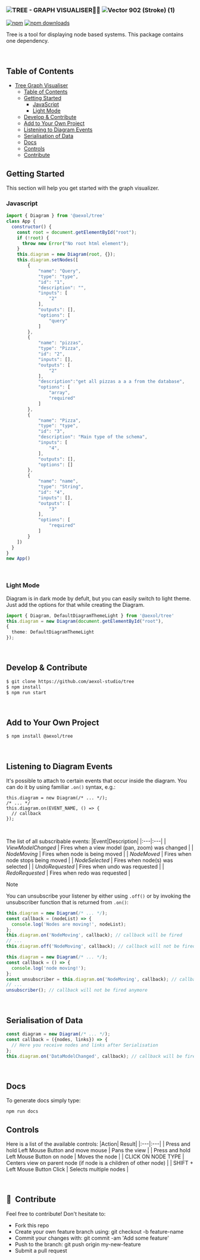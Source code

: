 ### ![TREE - GRAPH VISUALISER](https://github.com/user-attachments/assets/21ea495e-38db-4cf4-8751-8e9c9a0d9556) ![Vector 902 (Stroke) (1)](https://github.com/user-attachments/assets/93e38773-7467-4374-a9e8-13387aa5b076)

<!--STRONA WIZUALNA: słowo "Tree" w nagłówku można albo wyboldować, albo napisać wielkimi literami aby bardziej go wyróżnić, szczególnie, że występuje tylko raz i w związku z tym nie obciążyłaby taka zmiana wizualnie - alternatywnie można też napisać wielkimi literami całość tekstu; TREŚĆ MERYTORYCZNA: w zależności od tego, czy chcemy przestrzegać British English, czy American English, zmieni to pisownię słowa "visualiser" - w American English powinno być "visualizer"-->
[![npm](https://img.shields.io/npm/v/@aexol/tree.svg?style=flat-square)](https://www.npmjs.com/package/@aexol/tree) [![npm downloads](https://img.shields.io/npm/dm/@aexol/tree.svg?style=flat-square)](https://www.npmjs.com/package/@aexol/tree)

Tree is a tool for displaying node based systems. <!--TREŚĆ MERYTORYCZNA: "a tool" zamiast "the tool" ponieważ pojawia się po raz pierwszy na stronie-->
This package contains one dependency. <!--STRONA WIZUALNA: można ewentualnie dodać element Markdowna do tej linijki tak, aby podkreślić, że następuje zależność. TREŚĆ MERYTORYCZNA: można dodać źródło, z którego czerpie ta paczka z nazwy albo z załącznika w postaci linku tak, aby użytkownik był o tym poinformowany bez konieczności przenoszenia wzroku na kod--> 

<br />

## Table of Contents

- [Tree Graph Visualiser](#https://github.com/user-attachments/assets/21ea495e-38db-4cf4-8751-8e9c9a0d9556)
  - [Table of Contents](#table-of-contents)
  - [Getting Started](#Getting-Started)
     - [JavaScript](#Javascript)
     - [Light Mode](#Light-Mode)
  - [Develop & Contribute](#Develop-&-Contribute)
  - [Add to Your Own Project](#Add-to-Your-Own-Project)
  - [Listening to Diagram Events](#Listening-to-Diagram-Events)
  - [Serialisation of Data](#Serialisation-of-Data)
  - [Docs](#Docs)
  - [Controls](#Controls)
  - [Contribute](#Contribute)

## Getting Started 

This section will help you get started with the graph visualizer.


### Javascript
```js
import { Diagram } from '@aexol/tree'
class App {
  constructor() {
    const root = document.getElementById("root");
    if (!root) {
      throw new Error("No root html element");
    }
    this.diagram = new Diagram(root, {});
    this.diagram.setNodes([
        {
            "name": "Query",
            "type": "type",
            "id": "1",
            "description": "",
            "inputs": [
                "2"
            ],
            "outputs": [],
            "options": [
                "query"
            ]
        },
        {
            "name": "pizzas",
            "type": "Pizza",
            "id": "2",
            "inputs": [],
            "outputs": [
                "2"
            ],
            "description":"get all pizzas a a a from the database",
            "options": [
                "array",
                "required"
            ]
        },
        {
            "name": "Pizza",
            "type": "type",
            "id": "3",
            "description": "Main type of the schema",
            "inputs": [
                "4",
            ],
            "outputs": [],
            "options": []
        },
        {
            "name": "name",
            "type": "String",
            "id": "4",
            "inputs": [],
            "outputs": [
                "3"
            ],
            "options": [
                "required"
            ]
        }
    ])
  }
}
new App()
```
<br />

### Light Mode
<!--STRONA WIZUALNA: zmiana na formatowanie Pierwsza Litera Wyrazu Pisana Wielką Literą-->

Diagram is in dark mode by defult, but you can easily switch to light theme. Just add the options for that while creating the Diagram.

```ts
import { Diagram, DefaultDiagramThemeLight } from '@aexol/tree'
this.diagram = new Diagram(document.getElementById("root"),
{
  theme: DefaultDiagramThemeLight
});
```

<br />

## Develop & Contribute

```sh
$ git clone https://github.com/aexol-studio/tree
$ npm install
$ npm run start
```

<br />

## Add to Your Own Project
<!--STRONA WIZUALNA: zmiana na formatowanie Pierwsza Litera Wyrazu Pisana Wielką Literą-->
<!--TREŚĆ MERYTORYCZNA: dodano "own"-->

```sh
$ npm install @aexol/tree
```

<br />

## Listening to Diagram Events
<!--STRONA WIZUALNA: zmiana na formatowanie Pierwsza Litera Wyrazu Pisana Wielką Literą-->

It's possible to attach <!--attach what?--> to certain events that occur inside the diagram.
You can do it by using familiar `.on()` syntax, e.g.:

```
this.diagram = new Diagram(/* ... */);
/* ... */
this.diagram.on(EVENT_NAME, () => {
  // callback
});
```
<br />

The list of all subscribable events:
|Event|Description|
|:---|:---|
| *ViewModelChanged* | Fires when a view model (pan, zoom) was changed |
| *NodeMoving* | Fires when node is being moved |
| *NodeMoved* | Fires when node stops being moved |
| *NodeSelected* | Fires when node(s) was selected |
| *UndoRequested* | Fires when undo was requested |
| *RedoRequested* | Fires when redo was requested |

> [!NOTE]
> You can unsubscribe your listener by either using `.off()` or by invoking the unsubscriber function that is returned from `.on()`:

```js
this.diagram = new Diagram(/* ... */);
const callback = (nodeList) => {
  console.log('Nodes are moving!', nodeList);
};
this.diagram.on('NodeMoving', callback); // callback will be fired
// ...
this.diagram.off('NodeMoving', callback); // callback will not be fired anymore
```

```js
this.diagram = new Diagram(/* ... */);
const callback = () => {
  console.log('node moving!');
};
const unsubscriber = this.diagram.on('NodeMoving', callback); // callback will be fired
// ...
unsubscriber(); // callback will not be fired anymore
```

<br />

## Serialisation of Data
<!--STRONA WIZUALNA: zmiana na formatowanie Pierwsza Litera Wyrazu Pisana Wielką Literą-->
<!--TREŚĆ MERYTORYCZNA: w zależności od tego, czy chcemy przestrzegać British English, czy American English, zmieni to pisownię słowa "serialisation" - w American English powinno być "serialization", American English w przypadku tego słowa jest też bardziej powszechny-->

```js
const diagram = new Diagram(/* ... */);
const callback = ({nodes, links}) => {
  // Here you receive nodes and links after Serialisation
};
this.diagram.on('DataModelChanged', callback); // callback will be fired

```

<br />

## Docs

To generate docs <!--what docs, does it need clarification?--> simply type:
```
npm run docs
```

## Controls

Here is a list of the available controls: 
|Action| Result|
|:---|:---|
| Press and hold Left Mouse Button and move mouse | Pans the view |
| Press and hold Left Mouse Button on node | Moves the node |
| CLICK ON NODE TYPE | Centers view on parent node (if node is a children of other node) |
| SHIFT + Left Mouse Button Click | Selects multiple nodes |

<br />

## <span>💚</span>&nbsp;&nbsp;Contribute

Feel free to contribute! Don't hesitate to:

- Fork this repo
- Create your own feature branch using: git checkout -b feature-name
- Commit your changes with: git commit -am 'Add some feature'
- Push to the branch: git push origin my-new-feature
- Submit a pull request

<!-- ALTERNATIVE ARROW COLOR: ![arrow-top-blue](https://github.com/user-attachments/assets/db67ff9e-fc13-4e43-a48f-0a9182e8093c)-->
